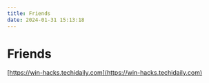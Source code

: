 ```yaml
---
title: Friends
date: 2024-01-31 15:13:18
---
```


# Friends

[https://win-hacks.techidaily.com](https://win-hacks.techidaily.com)